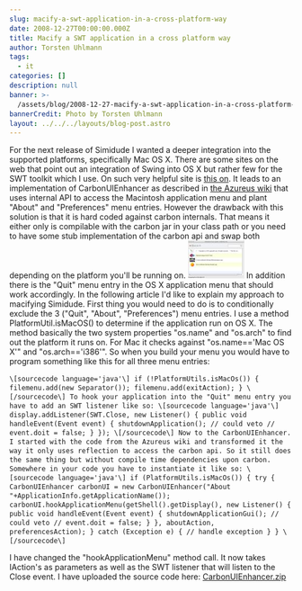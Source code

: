 ```yaml
---
slug: macify-a-swt-application-in-a-cross-platform-way
date: 2008-12-27T00:00:00.000Z
title: Macify a SWT application in a cross platform way
author: Torsten Uhlmann
tags:
  - it
categories: []
description: null
banner: >-
  /assets/blog/2008-12-27-macify-a-swt-application-in-a-cross-platform-way/banner.jpg
bannerCredit: Photo by Torsten Uhlmann
layout: ../../../layouts/blog-post.astro
---
```


For the next release of Simidude I wanted a deeper integration into the supported platforms, specifically Mac OS X. There are some sites on the web that point out an integration of Swing into OS X but rather few for the SWT toolkit which I use. On such very helpful site is [this on](http://www.cafeaulait.org/slides/eclipseworld2005/macifying/Macifying_SWT.html). It leads to an implementation of CarbonUIEnhancer as described in [the Azureus wiki](http://www.azureuswiki.com/index.php/PreferencesAndAbout) that uses internal API to access the Macintosh application menu and plant "About" and "Preferences" menu entries. However the drawback with this solution is that it is hard coded against carbon internals. That means it either only is compilable with the carbon jar in your class path or you need to have some stub implementation of the carbon api and swap both depending on the platform you'll be running on. [![](./simidude_110_100px.jpg)](./simidude_110.jpg "A Preview of Simidude 1.1.0") In addition there is the "Quit" menu entry in the OS X application menu that should work accordingly. In the following article I'd like to explain my approach to macifying Simidude. First thing you would need to do is to conditionally exclude the 3 ("Quit", "About", "Preferences") menu entries. I use a method PlatformUtil.isMacOS() to determine if the application run on OS X. The method basically the two system properties "os.name" and "os.arch" to find out the platform it runs on. For Mac it checks against "os.name=='Mac OS X'" and "os.arch=='i386'". So when you build your menu you would have to program something like this for all three menu entries: 

```
\[sourcecode language='java'\] if (!PlatformUtils.isMacOs()) { filemenu.add(new Separator()); filemenu.add(exitAction); } \[/sourcecode\] To hook your application into the "Quit" menu entry you have to add an SWT listener like so: \[sourcecode language='java'\] display.addListener(SWT.Close, new Listener() { public void handleEvent(Event event) { shutdownApplication(); // could veto // event.doit = false; } }); \[/sourcecode\] Now to the CarbonUIEnhancer. I started with the code from the Azureus wiki and transformed it the way it only uses reflection to access the carbon api. So it still does the same thing but without compile time dependencies upon carbon. Somewhere in your code you have to instantiate it like so: \[sourcecode language='java'\] if (PlatformUtils.isMacOs()) { try { CarbonUIEnhancer carbonUI = new CarbonUIEnhancer("About "+ApplicationInfo.getApplicationName()); carbonUI.hookApplicationMenu(getShell().getDisplay(), new Listener() { public void handleEvent(Event event) { shutdownApplicationGui(); // could veto // event.doit = false; } }, aboutAction, preferencesAction); } catch (Exception e) { // handle exception } } \[/sourcecode\] 
```

I have changed the "hookApplicationMenu" method call. It now takes IAction's as parameters as well as the SWT listener that will listen to the Close event. I have uploaded the source code here: [CarbonUIEnhancer.zip](./carbonuienhancer.zip)
